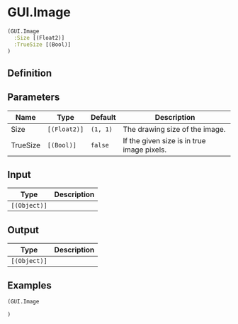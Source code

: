 # GUI.Image

```clojure
(GUI.Image
  :Size [(Float2)]
  :TrueSize [(Bool)]
)
```

## Definition


## Parameters
| Name | Type | Default | Description |
|------|------|---------|-------------|
| Size | `[(Float2)]` | `(1, 1)` | The drawing size of the image. |
| TrueSize | `[(Bool)]` | `false` | If the given size is in true image pixels. |


## Input
| Type | Description |
|------|-------------|
| `[(Object)]` |  |


## Output
| Type | Description |
|------|-------------|
| `[(Object)]` |  |


## Examples

```clojure
(GUI.Image

)
```
